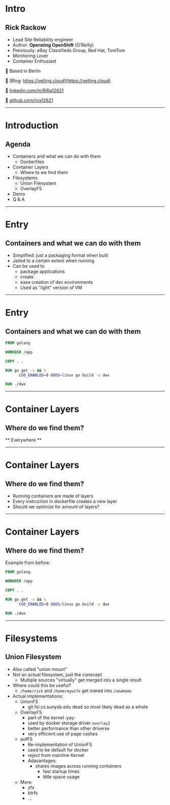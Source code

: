 # Intro
## Rick Rackow

- Lead Site Reliability engineer
- Author: **Operating OpenShift** (O’Reilly)
- Previously: eBay Classifieds Group, Red Hat, TomTom
- Monitoring Lover
- Container Enthusiast

📍 Based in Berlin

🔗 [Blog: https://yelling.cloud](https://yelling.cloud)

🔗 [linkedin.com/in/RiRa12621](https://linkedin.com/in/rickrackow)

🔗 [github.com/rira12621](https://github.com/rickrackow)



---
# Introduction
## Agenda

* Containers and what we can do with them
  * Dockerfiles
* Container Layers
  * Where to we find them
* Filesystems
  * Union Filesystem
  * OverlayFS
* Demo
* Q & A

---
# Entry
## Containers and what we can do with them

* Simplified: just a packaging format when built
* Jailed to a certain extent when running
* Can be used to
  * package applications
  * create
  * ease creation of dev environments
  * Used as "light" version of VM

---
# Entry 
## Containers and what we can do with them


```dockerfile
FROM golang

WORKDIR /app

COPY . .

RUN go get -v && \
      CGO_ENABLED=0 GOOS=linux go build -o dwx

RUN ./dwx
```

---

# Container Layers
## Where do we find them?

** Everywhere **


---
# Container Layers
## Where do we find them?

* Running containers are made of layers
* Every instruction in dockerfile creates a new layer
* Should we optimize for amount of layers?

---
# Container Layers
## Where do we find them?

Example from before: 

```dockerfile
FROM golang

WORKDIR /app

COPY . .

RUN go get -v && \
      CGO_ENABLED=0 GOOS=linux go build -o dwx

RUN ./dwx
```

---
# Filesystems
## Union Filesystem

* Also called "union mount"
* Not an actual filesystem, just the conecept
  * Multiple sources "virtually" get merged into a single result
* Where could this be useful?
  * `/home/rick` and `/home/mywife` get mered into `/newHome`
* Actual implementations:
  * UnionFS
    * git.fsl.cs.sunysb.edu dead so most likely dead as a whole
  * OverlayFS
    * part of the kernel :yay:
    * used by docker storage driver `overlay2`
    * better performance than other driverse
    * very efficient use of page cashes
  * aufFS
    * Re-implementation of UnionFS
    * used to be default for docker
    * reject from mainline Kernel
    * Adavantages:
      * shares images across running containers
        * fast startup times
        * little space usage
  * More:
    * zfs
    * btrfs
    * ...
